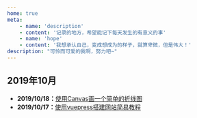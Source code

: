 ```yaml
---
home: true
meta:
    - name: 'description'
    - content: '记录的地方，希望能记下每天发生的有意义的事'
    - name: 'hope'
    - content: '我想承认自己，变成想成为的样子，就算卑微，但是伟大！'
description: "可怜而可爱的我啊，努力吧~"
---
```


## 2019年10月
- **2019/10/18：**[使用Canvas画一个简单的折线图](/2019/10/18/)
- **2019/10/17：**[使用vuepress搭建网站简易教程](/2019/10/17/)


<script>
module.export = {
    mounted(){
        document.body.style.height = document.documentElement.clientHeight + 'px'
    }
}    
</script>
